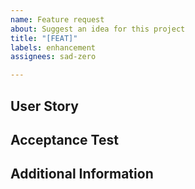 ```yaml
---
name: Feature request
about: Suggest an idea for this project
title: "[FEAT]"
labels: enhancement
assignees: sad-zero

---
```


## User Story
## Acceptance Test
## Additional Information
